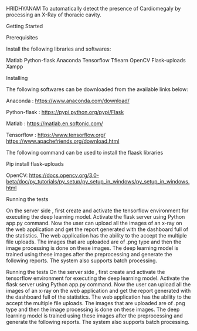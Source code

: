 
HRIDHYANAM
To automatically detect the presence of Cardiomegaly by processing an X-Ray of thoracic cavity.

Getting Started

Prerequisites

Install the following libraries and softwares:

Matlab 
Python-flask
Anaconda
Tensorflow
Tflearn
OpenCV
Flask-uploads
Xampp

Installing


The following softwares can be downloaded from the available links below:

Anaconda :
https://www.anaconda.com/download/

Python-flask :
https://pypi.python.org/pypi/Flask

Matlab : 
https://matlab.en.softonic.com/

Tensorflow :
https://www.tensorflow.org/
https://www.apachefriends.org/download.html

The following command can be used to install the flaask libraries

Pip install flask-uploads

OpenCV:
https://docs.opencv.org/3.0-beta/doc/py_tutorials/py_setup/py_setup_in_windows/py_setup_in_windows.html

Running the tests

On the server side , first create and activate the tensorflow environment for executing the deep learning model.
Activate the flask server using Python app.py command.
Now the user can upload all the images of an x-ray on the web application and get the report generated with the dashboard full of the statistics.
The web application has the ability to the accept the multiple file uploads.
The images that are uploaded are of .png type and then the image processing is done on these images. 
The deep learning model is trained using these images after the preprocessing and generate the following reports.
The system also supports batch processing.


Running the tests
On the server side , first create and activate the tensorflow environment for executing the deep learning model.
Activate the flask server using Python app.py command.
Now the user can upload all the images of an x-ray on the web application and get the report generated with the dashboard full of the statistics.
The web application has the ability to the accept the multiple file uploads.
The images that are uploaded are of .png type and then the image processing is done on these images. 
The deep learning model is trained using these images after the preprocessing and generate the following reports.
The system also supports batch processing.
